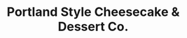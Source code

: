 ---
title: "Portland Style Cheesecake & Dessert Co."
url: /portland/portland-style-cheesecake-und-dessert-co/
shop: Konditorei
---